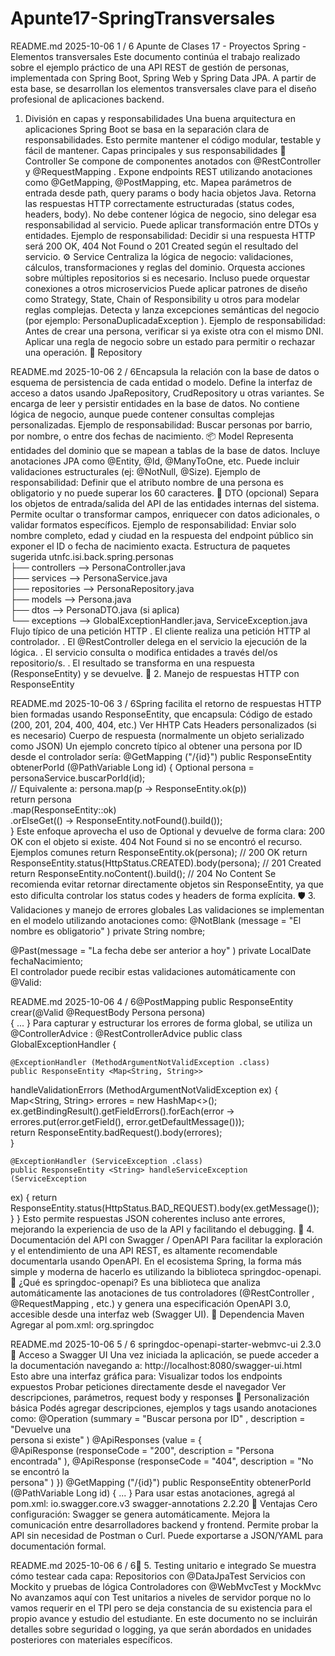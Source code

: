# Apunte17-SpringTransversales

README.md 2025-10-06
1 / 6
Apunte de Clases 17 - Proyectos Spring - Elementos
transversales
Este documento continúa el trabajo realizado sobre el ejemplo práctico de una API REST de gestión de
personas, implementada con Spring Boot, Spring Web y Spring Data JPA. A partir de esta base, se
desarrollan los elementos transversales clave para el diseño profesional de aplicaciones backend.
1. División en capas y responsabilidades
Una buena arquitectura en aplicaciones Spring Boot se basa en la separación clara de responsabilidades.
Esto permite mantener el código modular, testable y fácil de mantener.
Capas principales y sus responsabilidades
📍 Controller
Se compone de componentes anotados con @RestController  y @RequestMapping .
Expone endpoints REST utilizando anotaciones como @GetMapping, @PostMapping, etc.
Mapea parámetros de entrada desde path, query params o body hacia objetos Java.
Retorna las respuestas HTTP correctamente estructuradas (status codes, headers, body).
No debe contener lógica de negocio, sino delegar esa responsabilidad al servicio.
Puede aplicar transformación entre DTOs y entidades.
Ejemplo de responsabilidad:
Decidir si una respuesta HTTP será 200 OK, 404 Not Found o 201 Created según el resultado del
servicio.
⚙  Service
Centraliza la lógica de negocio: validaciones, cálculos, transformaciones y reglas del dominio.
Orquesta acciones sobre múltiples repositorios si es necesario.
Incluso puede orquestar conexiones a otros microservicios
Puede aplicar patrones de diseño como Strategy, State, Chain of Responsibility u otros para modelar
reglas complejas.
Detecta y lanza excepciones semánticas del negocio (por ejemplo:
PersonaDuplicadaException ).
Ejemplo de responsabilidad:
Antes de crear una persona, verificar si ya existe otra con el mismo DNI. Aplicar una regla de negocio
sobre un estado para permitir o rechazar una operación.
💃   Repository

README.md 2025-10-06
2 / 6Encapsula la relación con la base de datos o esquema de persistencia de cada entidad o modelo.
Define la interfaz de acceso a datos usando JpaRepository, CrudRepository  u otras variantes.
Se encarga de leer y persistir entidades en la base de datos.
No contiene lógica de negocio, aunque puede contener consultas complejas personalizadas.
Ejemplo de responsabilidad:
Buscar personas por barrio, por nombre, o entre dos fechas de nacimiento.
📦 Model
Representa entidades del dominio que se mapean a tablas de la base de datos.
Incluye anotaciones JPA como @Entity, @Id, @ManyToOne, etc.
Puede incluir validaciones estructurales (ej: @NotNull, @Size).
Ejemplo de responsabilidad:
Definir que el atributo nombre  de una persona es obligatorio y no puede superar los 60 caracteres.
🔄 DTO (opcional)
Separa los objetos de entrada/salida del API de las entidades internas del sistema.
Permite ocultar o transformar campos, enriquecer con datos adicionales, o validar formatos
específicos.
Ejemplo de responsabilidad:
Enviar solo nombre completo, edad y ciudad en la respuesta del endpoint público sin exponer el ID o
fecha de nacimiento exacta.
Estructura de paquetes sugerida
utnfc.isi.back.spring.personas  
├── controllers  --> PersonaController.java  
├── services     --> PersonaService.java  
├── repositories --> PersonaRepository.java  
├── models       --> Persona.java  
├── dtos         --> PersonaDTO.java (si aplica)  
└── exceptions --> GlobalExceptionHandler.java, ServiceException.java  
Flujo típico de una petición HTTP
 . El cliente realiza una petición HTTP al controlador.
 . El @RestController  delega en el servicio la ejecución de la lógica.
 . El servicio consulta o modifica entidades a través del/os repositorio/s.
 . El resultado se transforma en una respuesta (ResponseEntity) y se devuelve.
🔁 2. Manejo de respuestas HTTP con ResponseEntity

README.md 2025-10-06
3 / 6Spring facilita el retorno de respuestas HTTP bien formadas usando ResponseEntity, que encapsula:
Código de estado (200, 201, 204, 400, 404, etc.)
Ver HHTP Cats
Headers personalizados (si es necesario)
Cuerpo de respuesta (normalmente un objeto serializado como JSON)
Un ejemplo concreto típico al obtener una persona por ID desde el controlador sería:
@GetMapping ("/{id}") 
public ResponseEntity<Persona> obtenerPorId (@PathVariable Long id)  { 
    Optional<Persona> persona = personaService.buscarPorId(id);  
    // Equivalente a: persona.map(p -> ResponseEntity.ok(p))  
    return persona  
        .map(ResponseEntity::ok)  
        .orElseGet(() -> ResponseEntity.notFound().build());  
} 
Este enfoque aprovecha el uso de Optional  y devuelve de forma clara:
200 OK  con el objeto si existe.
404 Not Found  si no se encontró el recurso.
Ejemplos comunes
return ResponseEntity.ok(persona); // 200 OK
return ResponseEntity.status(HttpStatus.CREATED).body(persona); // 201 
Created
return ResponseEntity.noContent().build(); // 204 No Content
Se recomienda evitar retornar directamente objetos sin ResponseEntity, ya que esto dificulta
controlar los status codes y headers de forma explícita.
🛡   3. Validaciones y manejo de errores globales
Las validaciones se implementan en el modelo utilizando anotaciones como:
@NotBlank (message = "El nombre es obligatorio" ) 
private String nombre;  
 
@Past(message = "La fecha debe ser anterior a hoy" ) 
private LocalDate fechaNacimiento;  
El controlador puede recibir estas validaciones automáticamente con @Valid:

README.md 2025-10-06
4 / 6@PostMapping
public ResponseEntity<Persona> crear(@Valid @RequestBody Persona persona)  
{ ... } 
Para capturar y estructurar los errores de forma global, se utiliza un @ControllerAdvice :
@RestControllerAdvice
public class GlobalExceptionHandler  { 
 
    @ExceptionHandler (MethodArgumentNotValidException .class) 
    public ResponseEntity <Map<String, String>> 
handleValidationErrors (MethodArgumentNotValidException  ex) { 
        Map<String, String> errores = new HashMap<>();  
        ex.getBindingResult().getFieldErrors().forEach(error ->  
            errores.put(error.getField(), error.getDefaultMessage()));  
        return ResponseEntity.badRequest().body(errores);  
    } 
 
    @ExceptionHandler (ServiceException .class) 
    public ResponseEntity <String> handleServiceException (ServiceException  
ex) { 
        return 
ResponseEntity.status(HttpStatus.BAD_REQUEST).body(ex.getMessage());  
    } 
} 
Esto permite respuestas JSON coherentes incluso ante errores, mejorando la experiencia de uso de la API y
facilitando el debugging.
📁 4. Documentación del API con Swagger / OpenAPI
Para facilitar la exploración y el entendimiento de una API REST, es altamente recomendable documentarla
usando OpenAPI. En el ecosistema Spring, la forma más simple y moderna de hacerlo es utilizando la
biblioteca springdoc-openapi.
🧩   ¿Qué es springdoc-openapi?
Es una biblioteca que analiza automáticamente las anotaciones de tus controladores (@RestController ,
@RequestMapping , etc.) y genera una especificación OpenAPI 3.0, accesible desde una interfaz web
(Swagger UI).
🧠 Dependencia Maven
Agregar al pom.xml:
<dependency > 
  <groupId>org.springdoc </groupId> 

README.md 2025-10-06
5 / 6  <artifactId >springdoc-openapi-starter-webmvc-ui </artifactId > 
  <version>2.3.0</version>
</dependency >
🚀 Acceso a Swagger UI
Una vez iniciada la aplicación, se puede acceder a la documentación navegando a:
http://localhost:8080/swagger-ui.html  
Esto abre una interfaz gráfica para:
Visualizar todos los endpoints expuestos
Probar peticiones directamente desde el navegador
Ver descripciones, parámetros, request body y responses
📌 Personalización básica
Podés agregar descripciones, ejemplos y tags usando anotaciones como:
@Operation (summary = "Buscar persona por ID" , description = "Devuelve una  
persona si existe" ) 
@ApiResponses (value = {  
    @ApiResponse (responseCode = "200", description = "Persona  
encontrada" ), 
    @ApiResponse (responseCode = "404", description = "No se encontró la  
persona" ) 
}) 
@GetMapping ("/{id}") 
public ResponseEntity<Persona> obtenerPorId (@PathVariable Long id)  { ... } 
Para usar estas anotaciones, agregá al pom.xml:
<dependency > 
  <groupId>io.swagger.core.v3 </groupId> 
  <artifactId >swagger-annotations </artifactId > 
  <version>2.2.20</version>
</dependency >
🧠 Ventajas
Cero configuración: Swagger se genera automáticamente.
Mejora la comunicación entre desarrolladores backend y frontend.
Permite probar la API sin necesidad de Postman o Curl.
Puede exportarse a JSON/YAML para documentación formal.

README.md 2025-10-06
6 / 6🧪 5. Testing unitario e integrado
Se muestra cómo testear cada capa:
Repositorios con @DataJpaTest
Servicios con Mockito y pruebas de lógica
Controladores con @WebMvcTest  y MockMvc
No avanzamos aquí con Test unitarios a niveles de servidor porque no lo vamos requerir en el TPI pero se
deja constancia de su existencia para el propio avance y estudio del estudiante.
En este documento no se incluirán detalles sobre seguridad o logging, ya que serán abordados en
unidades posteriores con materiales específicos.